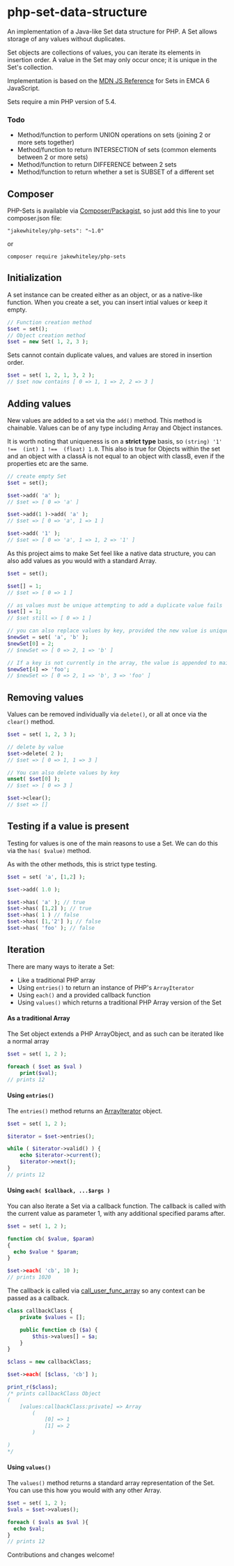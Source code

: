 # php-set-data-structure
An implementation of a Java-like Set data structure for PHP. A Set allows storage of any values without duplicates.

Set objects are collections of values, you can iterate its elements in insertion order. A value in the Set may only occur once; it is unique in the Set's collection. 

Implementation is based on the [MDN JS Reference](https://developer.mozilla.org/en/docs/Web/JavaScript/Reference/Global_Objects/Set) for Sets in EMCA 6 JavaScript.

Sets require a min PHP version of 5.4.

### Todo
* Method/function to perform UNION operations on sets (joining 2 or more sets together)
* Method/function to return INTERSECTION of sets (common elements between 2 or more sets)
* Method/function to return DIFFERENCE between 2 sets
* Method/function to return whether a set is  SUBSET of a different set

## Composer
PHP-Sets is available via [Composer/Packagist](https://packagist.org/packages/jakewhiteley/php-sets), so just add this line to your composer.json file:

`"jakewhiteley/php-sets": "~1.0"`

or

`composer require jakewhiteley/php-sets`

## Initialization
A set instance can be created either as an object, or as a native-like function. When you create a set, you can insert intial values or keep it empty.
````php
// Function creation method
$set = set();
// Object creation method
$set = new Set( 1, 2, 3 );
````

Sets cannot contain duplicate values, and values are stored in insertion order.
```` php
$set = set( 1, 2, 1, 3, 2 );
// $set now contains [ 0 => 1, 1 => 2, 2 => 3 ]
````

## Adding values
New values are added to a set via the `add()` method. This method is chainable. Values can be of any type including Array and Object instances.

It is worth noting that uniqueness is on a **strict type** basis, so `(string) '1' !==  (int) 1 !==  (float) 1.0`. This also is true for Objects within the set and an object with a classA is not equal to an object with classB, even if the properties etc are the same.
```` php
// create empty Set
$set = set(); 

$set->add( 'a' );
// $set => [ 0 => 'a' ]

$set->add(1 )->add( 'a' );
// $set => [ 0 => 'a', 1 => 1 ]

$set->add( '1' );
// $set => [ 0 => 'a', 1 => 1, 2 => '1' ]
````
As this project aims to make Set feel like a native data structure, you can also add values as you would with a standard Array.
```` php
$set = set();

$set[] = 1;
// $set => [ 0 => 1 ]

// as values must be unique attempting to add a duplicate value fails
$set[] = 1;
// $set still => [ 0 => 1 ]

// you can also replace values by key, provided the new value is unique
$newSet = set( 'a', 'b' );
$newSet[0] = 2;
// $newSet => [ 0 => 2, 1 => 'b' ]

// If a key is not currently in the array, the value is appended to maintain insertion order
$newSet[4] => 'foo';
// $newSet => [ 0 => 2, 1 => 'b', 3 => 'foo' ]
````
## Removing values
Values can be removed individually via `delete()`, or all at once via the `clear()` method.
```` php
$set = set( 1, 2, 3 );

// delete by value
$set->delete( 2 );
// $set => [ 0 => 1, 1 => 3 ]

// You can also delete values by key
unset( $set[0] );
// $set => [ 0 => 3 ]

$set->clear();
// $set => []
````

## Testing if a value is present
Testing for values is one of the main reasons to use a Set. We can do this via the `has( $value)` method.

As with the other methods, this is strict type testing.

```` php
$set = set( 'a', [1,2] );

$set->add( 1.0 );

$set->has( 'a' ); // true
$set->has( [1,2] ); // true
$set->has( 1 ) // false
$set->has( [1,'2'] ); // false
$set->has( 'foo' ); // false
````

## Iteration
There are many ways to iterate a Set:
* Like a traditional PHP array
* Using `entries()` to return an instance of PHP's `ArrayIterator`
* Using `each()` and a provided callback function
* Using `values()` which returns a traditional PHP Array version of the Set

#### As a traditional Array
The Set object extends a PHP ArrayObject, and as such can be iterated like a normal array
```` php
$set = set( 1, 2 );

foreach ( $set as $val )
    print($val);
// prints 12
````

#### Using `entries()`
The `entries()` method returns an [ArrayIterator](http://php.net/manual/en/class.arrayiterator.php) object.
```` php
$set = set( 1, 2 );

$iterator = $set->entries();

while ( $iterator->valid() ) {
    echo $iterator->current();
    $iterator->next();
}
// prints 12
````

#### Using `each( $callback, ...$args )`
You can also iterate a Set via a callback function. The callback is called with the current value as parameter 1, with any additional specified params after.

```` php
$set = set( 1, 2 );

function cb( $value, $param)
{
  echo $value * $param;
}

$set->each( 'cb', 10 );
// prints 1020
````
The callback is called via [call_user_func_array](http://php.net/manual/en/function.call-user-func-array.php) so any context can be passed as a callback.
```` php
class callbackClass {
    private $values = [];

    public function cb ($a) {
        $this->values[] = $a;
    }
}

$class = new callbackClass;

$set->each( [$class, 'cb'] );

print_r($class);
/* prints callbackClass Object
(
    [values:callbackClass:private] => Array
        (
            [0] => 1
            [1] => 2
        )

)
*/
````

#### Using `values()`
The `values()` method returns a standard array representation of the Set. You can use this how you would with any other Array.
```` php
$set = set( 1, 2 );
$vals = $set->values();

foreach ( $vals as $val ){
  echo $val;
}
// prints 12
````

Contributions and changes welcome!
